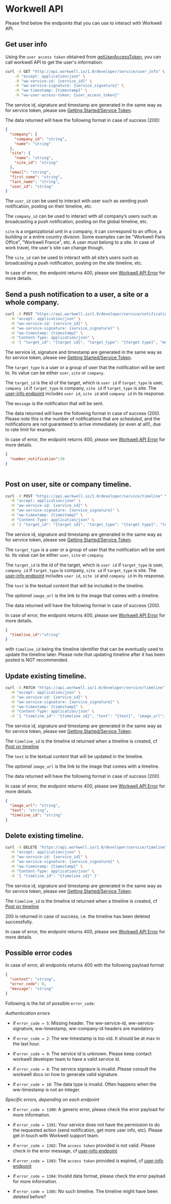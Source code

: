# Workwell API

Please find below the endpoints that you can use to interact with Workwell API.

## <a name="user-info"></a>Get user info

Using the `user access token` obtained from [getUserAccessToken](js-sdk.md#getuseraccesstoken), you can call workwell API to get the user's information:

```bash
curl -X GET "http://api.workwell.io/1.0/developer/service/user_info" \
	-H "accept: application/json" \
	-H "ww-service-id: {service_id}" \
	-H "ww-service-signature: {service_signature}" \
	-H "ww-timestamp: {timestamp}" \
	-H "ww-user-access-token: {user_access_token}"
```

The service id, signature and timestamp are generated in the same way as for service token, please see [Getting Started/Service Token](./getting-started.md#service-token).

The data returned will have the following format in case of success (200):

```json
{
  "company": {
    "company_id": "string",
    "name": "string"
  },
  "site": {
    "name": "string",
    "site_id": "string"
  },
  "email": "string",
  "first_name": "string",
  "last_name": "string",
  "user_id": "string"
}
```


The `user_id` can be used to interact with user such as sending push notification, posting on their timeline, etc.

The `company_id` can be used to interact with all company’s users such as broadcasting a push notification, posting on the global timeline, etc.

`site` is a organizational unit in a company, it can correspond to an office, a building or a entire country division. Some examples can be "Workwell Paris Office", "Workwell France", etc. A user must belong to a site. In case of work travel, the user's site can change though.

The `site_id` can be used to interact with all site’s users such as broadcasting a push notification, posting on the site timeline, etc.

In case of error, the endpoint returns 400, please see [Workwell API Error](#error-code) for more details.

## <a name="push-notification"></a>Send a push notification to a user, a site or a whole company.

```bash
curl -X POST "https://api.workwell.io/1.0/developer/service/notification" \
  -H "accept: application/json" \
  -H "ww-service-id: {service_id}" \
  -H "ww-service-signature: {service_signature}" \
  -H "ww-timestamp: {timestamp}" \
  -H "Content-Type: application/json" \
  -d '{ "target_id": "{target id}", "target_type": "{target type}", "message": "{message}" }'
```

The service id, signature and timestamp are generated in the same way as for service token, please see [Getting Started/Service Token](./getting-started.md#service-token).

The `target_type` is a user or a group of user that the notification will be sent to. Its value can be either `user`, `site` or `company`.

The `target_id` is the id of the target, which is `user id` if `target_type` is user, `company id` if `target_type` is company, `site id` if `target_type` is site. The [user-info endpoint](#user-info) includes `user id`, `site id` and `company id` in its response.

The `message` is the notification that will be sent.

The data returned will have the following format in case of success (200). Please note this is the number of notifications that are *scheduled*, and  the notifications are not guaranteed to arrive immediately (or even at all!), due to rate limit for example.

In case of error, the endpoint returns 400, please see [Workwell API Error](#error-code) for more details.

```json
{
  "number_notification":10
}
  
```

## <a name="post-timeline"></a>Post on user, site or company timeline.

```bash
curl -X POST "https://api.workwell.io/1.0/developer/service/timeline" \
  -H "accept: application/json" \
  -H "ww-service-id: {service_id}" \
  -H "ww-service-signature: {service_signature}" \
  -H "ww-timestamp: {timestamp}" \
  -H "Content-Type: application/json" \
  -d '{ "target_id": "{target id}", "target_type": "{target type}", "text": "{text}", "image_url": "{image_url}" }'
```

The service id, signature and timestamp are generated in the same way as for service token, please see [Getting Started/Service Token](./getting-started.md#service-token).

The `target_type` is a user or a group of user that the notification will be sent to. Its value can be either `user`, `site` or `company`.

The `target_id` is the id of the target, which is `user id` if `target_type` is user, `company id` if `target_type` is company, `site id` if `target_type` is site. The [user-info endpoint](#user-info) includes `user id`, `site id` and `company id` in its response.

The `text` is the textual content that will be included in the timeline.

The *optional* `image_url` is the link to the image that comes with a timeline.

The data returned will have the following format in case of success (200).

In case of error, the endpoint returns 400, please see [Workwell API Error](#error-code) for more details.

```json
{
  "timeline_id":"string"
}
```

with `timeline_id` being the timeline identifier that can be eventually used to update the timeline later. 
Please note that updating timeline after it has been posted is NOT recommended.

## <a name="update-timeline"></a>Update existing timeline.

```bash
curl -X PATCH "https://api.workwell.io/1.0/developer/service/timeline" \
  -H "accept: application/json" \
  -H "ww-service-id: {service_id}" \
  -H "ww-service-signature: {service_signature}" \
  -H "ww-timestamp: {timestamp}" \
  -H "Content-Type: application/json" \
  -d '{ "timeline_id": "{timeline id}", "text": "{text}", "image_url": "{image_url}" }'
```

The service id, signature and timestamp are generated in the same way as for service token, please see [Getting Started/Service Token](./getting-started.md#service-token).

The `timeline_id` is the timeline id returned when a timeline is created, cf [Post on timeline](#post-timeline)

The `text` is the textual content that will be updated in the timeline.

The *optional* `image_url` is the link to the image that comes with a timeline.

The data returned will have the following format in case of success (200). 

In case of error, the endpoint returns 400, please see [Workwell API Error](#error-code) for more details.

```json
{
  "image_url": "string",
  "text": "string",
  "timeline_id": "string"
}
```

## <a name="delete-timeline"></a>Delete existing timeline.

```bash
curl -X DELETE "https://api.workwell.io/1.0/developer/service/timeline" \
  -H "accept: application/json" \
  -H "ww-service-id: {service_id}" \
  -H "ww-service-signature: {service_signature}" \
  -H "ww-timestamp: {timestamp}" \
  -H "Content-Type: application/json" \
  -d '{ "timeline_id": "{timeline id}" }'
```

The service id, signature and timestamp are generated in the same way as for service token, please see [Getting Started/Service Token](./getting-started.md#service-token).

The `timeline_id` is the timeline id returned when a timeline is created, cf [Post on timeline](#post-timeline)

200 is returned in case of success, i.e. the timeline has been deleted successfully.

In case of error, the endpoint returns 400, please see [Workwell API Error](#error-code) for more details.


## <a name="error-code"></a>Possible error codes

In case of error, all endpoints returns 400 with the following payload format

```json
{
  "context": "string",
  "error_code": 0,
  "message": "string"
}
```

Following is the list of possible `error_code`:

*Authentication errors*
* if `error_code = 5`: Missing header. The ww-service-id, ww-service-signature, ww-timestamp, ww-company-id headers are mandatory

* if `error_code = 2`: The ww-timestamp is too old. It should be at max in the last hour.

* if `error_code = 9`: The service id is unknown. Please keep contact workwell developer team to have a valid service id.

* if `error_code = 8`: The service signaure is invalid. Please consult the workwell docs on how to generate valid signature.

* if `error_code = 10`: The data type is invalid. Often happens when the ww-timestamp is not an integer.

*Specific errors, depending on each endpoint*

* if `error_code = 1300`: A generic error, please check the error payload for more information.

* if `error_code = 1301`: Your service does not have the permission to do the requested action (send notification, get more user info, etc). Please get in touch with Workwell support team.

* if `error_code = 1302`: The `access token` provided is not valid. Please check in the error message, cf [user-info endpoint](#user-info)

* if `error_code = 1303`: The `access token` provided is expired, cf [user-info endpoint](#user-info)

* if `error_code = 1304`: Invalid data format, please check the error payload for more information.

* if `error_code = 1305`: No such timeline. The timeline might have been deleted before?

